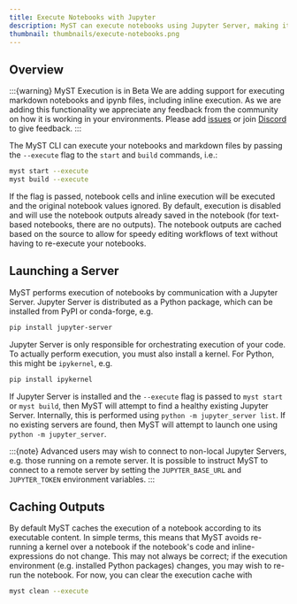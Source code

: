 ```yaml
---
title: Execute Notebooks with Jupyter
description: MyST can execute notebooks using Jupyter Server, making it possible to build rich websites and documents from text-based notebooks.
thumbnail: thumbnails/execute-notebooks.png
---
```


## Overview

:::{warning} MyST Execution is in Beta
We are adding support for executing markdown notebooks and ipynb files, including inline execution. As we are adding this functionality we appreciate any feedback from the community on how it is working in your environments. Please add [issues](https://github.com/executablebooks/MyST/issues/new) or join [Discord](https://discord.MyST.org/) to give feedback.
:::

The MyST CLI can execute your notebooks and markdown files by passing the `--execute` flag to the `start` and `build` commands, i.e.:

```bash
myst start --execute
myst build --execute
```

If the flag is passed, notebook cells and inline execution will be executed and the original notebook values ignored. By default, execution is disabled and will use the notebook outputs already saved in the notebook (for text-based notebooks, there are no outputs). The notebook outputs are cached based on the source to allow for speedy editing workflows of text without having to re-execute your notebooks. 

## Launching a Server

MyST performs execution of notebooks by communication with a Jupyter Server. Jupyter Server is distributed as a Python package, which can be installed from PyPI or conda-forge, e.g.
```bash
pip install jupyter-server
```
Jupyter Server is only responsible for orchestrating execution of your code. To actually perform execution, you must also install a kernel. For Python, this might be `ipykernel`, e.g.
```bash
pip install ipykernel
```

If Jupyter Server is installed and the `--execute` flag is passed to `myst start` or `myst build`, then MyST will attempt to find a healthy existing Jupyter Server. Internally, this is performed using `python -m jupyter_server list`. If no existing servers are found, then MyST will attempt to launch one using `python -m jupyter_server`.

:::{note}
Advanced users may wish to connect to non-local Jupyter Servers, e.g. those running on a remote server. It is possible to instruct MyST to connect to a remote server by setting the `JUPYTER_BASE_URL` and `JUPYTER_TOKEN` environment variables.
:::

## Caching Outputs

By default MyST caches the execution of a notebook according to its executable content. In simple terms, this means that MyST avoids re-running a kernel over a notebook if the notebook's code and inline-expressions do not change. This may not always be correct; if the execution environment (e.g. installed Python packages) changes, you may wish to re-run the notebook. For now, you can clear the execution cache with
```bash
myst clean --execute
```
